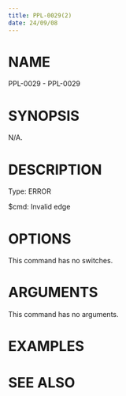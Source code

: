 ```yaml
---
title: PPL-0029(2)
date: 24/09/08
---
```


# NAME

PPL-0029 - PPL-0029

# SYNOPSIS

N/A.

# DESCRIPTION

Type: ERROR

$cmd: Invalid edge

# OPTIONS

This command has no switches.

# ARGUMENTS

This command has no arguments.

# EXAMPLES

# SEE ALSO
